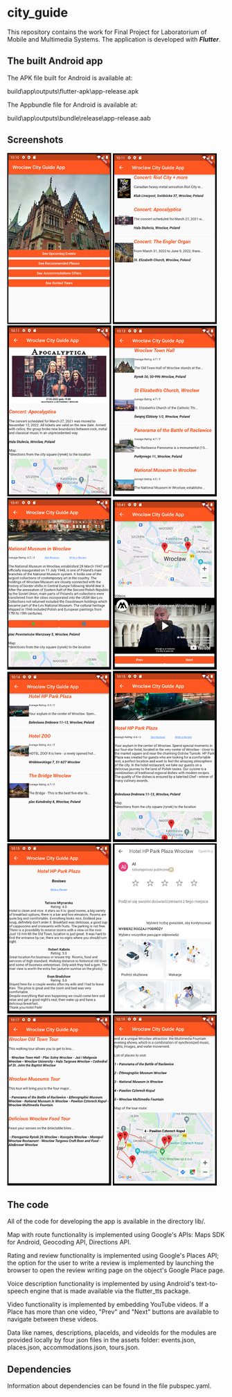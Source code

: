 # city_guide

This repository contains the work for Final Project for Laboratorium of Mobile and Multimedia Systems. The application is developed with ***Flutter***.

## The built Android app

The APK file built for Android is available at:

build\app\outputs\flutter-apk\app-release.apk

The Appbundle file for Android is available at:

build\app\outputs\bundle\release\app-release.aab

## Screenshots

![Alt text](/dev_screenshots/1.PNG?raw=true "Main Page")
![Alt text](/dev_screenshots/2.PNG?raw=true "Events List")
![Alt text](/dev_screenshots/3.PNG?raw=true "Event Details")
![Alt text](/dev_screenshots/4.PNG?raw=true "Places List")
![Alt text](/dev_screenshots/5.PNG?raw=true "Place Details 1")
![Alt text](/dev_screenshots/6.PNG?raw=true "Place Details 2")
![Alt text](/dev_screenshots/7.PNG?raw=true "Accommodations List")
![Alt text](/dev_screenshots/8.PNG?raw=true "Accommodation Details")
![Alt text](/dev_screenshots/9.PNG?raw=true "Reviews")
![Alt text](/dev_screenshots/10.PNG?raw=true "Write Review")
![Alt text](/dev_screenshots/11.PNG?raw=true "Guided Tours List")
![Alt text](/dev_screenshots/12.PNG?raw=true "Guided Tour Details")

## The code

All of the code for developing the app is available in the directory lib/.

Map with route functionality is implemented using Google's APIs: Maps SDK for Android, Geocoding API, Directions API.

Rating and review functionality is implemented using Google's Places API; the option for the user to write a review is implemented by launching the browser to open the review writing page on the object's Google Place page.

Voice description functionality is implemented by using Android's text-to-speech engine that is made available via the flutter_tts package.

Video functionality is implemented by embedding YouTube videos. If a Place has more than one video, "Prev" and "Next" buttons are available to navigate between these videos.

Data like names, descriptions, placeIds, and videoIds for the modules are provided locally by four json files in the assets folder: events.json, places.json, accommodations.json, tours.json.

## Dependencies

Information about dependencies can be found in the file pubspec.yaml.
